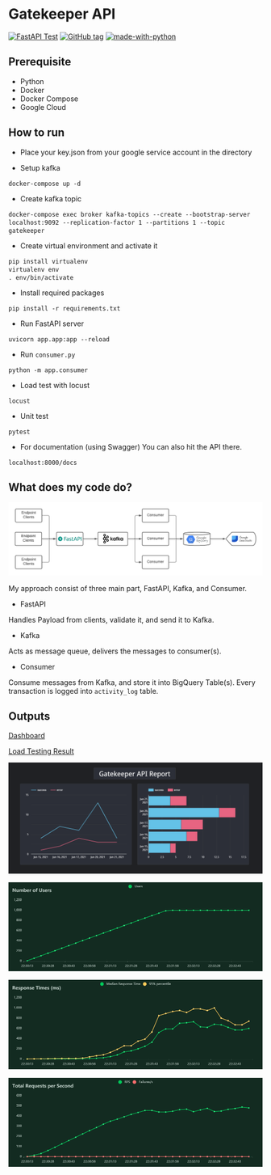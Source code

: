 # Gatekeeper API

[![FastAPI Test](https://github.com/wikankun/gatekeeper-api/actions/workflows/fastapi.yml/badge.svg)](https://github.com/wikankun/gatekeeper-api/actions/workflows/fastapi.yml)
[![GitHub tag](https://img.shields.io/github/tag/wikankun/gatekeeper-api.svg)](https://GitHub.com/wikankun/gatekeeper-api/tags/)
[![made-with-python](https://img.shields.io/badge/Made%20with-Python-1f425f.svg)](https://www.python.org/)

## Prerequisite

- Python
- Docker
- Docker Compose
- Google Cloud

## How to run

- Place your key.json from your google service account in the directory

- Setup kafka
```
docker-compose up -d
```

- Create kafka topic
```
docker-compose exec broker kafka-topics --create --bootstrap-server localhost:9092 --replication-factor 1 --partitions 1 --topic gatekeeper
```

- Create virtual environment and activate it
```
pip install virtualenv
virtualenv env
. env/bin/activate
```

- Install required packages
```
pip install -r requirements.txt
```

- Run FastAPI server
```
uvicorn app.app:app --reload
```

- Run `consumer.py`
```
python -m app.consumer
```

- Load test with locust
```
locust
```

- Unit test
```
pytest
```

- For documentation (using Swagger)
  You can also hit the API there.
```
localhost:8000/docs
```

## What does my code do?

![](assets/gatekeeper_achitecture.png)

My approach consist of three main part, FastAPI, Kafka, and Consumer.

- FastAPI

Handles Payload from clients, validate it, and send it to Kafka.

- Kafka

Acts as message queue, delivers the messages to consumer(s).

- Consumer

Consume messages from Kafka, and store it into BigQuery Table(s). Every transaction is logged into `activity_log` table.

## Outputs

[Dashboard](https://datastudio.google.com/u/0/reporting/db4bae0c-7903-475b-a6c1-c36a349b13ce/page/XobPC)

[Load Testing Result](assets/gatekeeper_report_load_test.html)

![](assets/dashboard.png)

![](assets/number_of_users.png)

![](assets/response_times_.png)

![](assets/total_requests_per_second.png)
